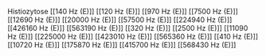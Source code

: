 Histiozytose
[[140 Hz (E)]]
[[120 Hz (E)]]
[[970 Hz (E)]]
[[7500 Hz (E)]]
[[12690 Hz (E)]]
[[20000 Hz (E)]]
[[57500 Hz (E)]]
[[224940 Hz (E)]]
[[426160 Hz (E)]]
[[563190 Hz (E)]]
[[320 Hz (E)]]
[[2500 Hz (E)]]
[[11090 Hz (E)]]
[[225000 Hz (E)]]
[[423010 Hz (E)]]
[[565360 Hz (E)]]
[[410 Hz (E)]]
[[10720 Hz (E)]]
[[175870 Hz (E)]]
[[415700 Hz (E)]]
[[568430 Hz (E)]]